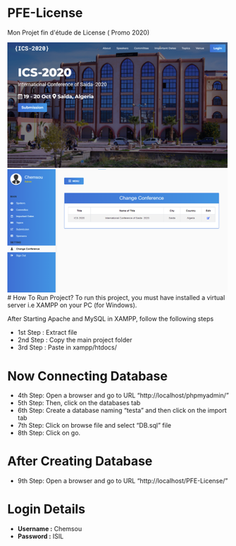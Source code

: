 # PFE-License
Mon Projet fin d'étude de License ( Promo 2020)

<img src="Img/Home-Page.png" alt="Admine" width="500"/>
<img src="Img/Admin-ICS.png" alt="Admine" width="500"/>
# How To Run Project?
To run this project, you must have installed a virtual server i.e XAMPP on your PC (for Windows).

After Starting Apache and MySQL in XAMPP, follow the following steps

- 1st Step : Extract file
- 2nd Step : Copy the main project folder
- 3rd Step : Paste in xampp/htdocs/
# Now Connecting Database

- 4th Step: Open a browser and go to URL “http://localhost/phpmyadmin/”
- 5th Step: Then, click on the databases tab
- 6th Step: Create a database naming “testa” and then click on the import tab
- 7th Step: Click on browse file and select “DB.sql” file
- 8th Step: Click on go.
# After Creating Database 

- 9th Step: Open a browser and go to URL “http://localhost/PFE-License/”

# Login Details
- __Username :__ Chemsou
- __Password :__ ISIL